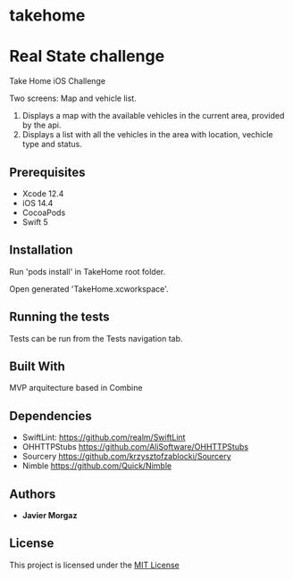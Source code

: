 # takehome


# Real State challenge

Take Home iOS Challenge

Two screens: Map and vehicle list.

1. Displays a map with the available vehicles in the current area, provided by the api.
2. Displays a list with all the vehicles in the area with location, vechicle type and status.

## Prerequisites

- Xcode 12.4
- iOS 14.4
- CocoaPods
- Swift 5

## Installation

Run 'pods install' in TakeHome root folder.

Open generated 'TakeHome.xcworkspace'.

## Running the tests

Tests can be run from the Tests navigation tab.

## Built With

MVP arquitecture based in Combine

## Dependencies

* SwiftLint: https://github.com/realm/SwiftLint
* OHHTTPStubs https://github.com/AliSoftware/OHHTTPStubs
* Sourcery https://github.com/krzysztofzablocki/Sourcery
* Nimble https://github.com/Quick/Nimble

## Authors

* **Javier Morgaz**

## License

This project is licensed under the [MIT License](https://github.com/javiermorgaz/DomestikaTech/blob/master/LICENSE)
